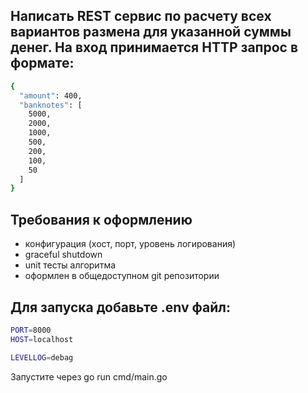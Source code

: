 ## Написать REST сервис по расчету всех вариантов размена для указанной суммы денег. На вход принимается HTTP запрос в формате:

```sh
{
  "amount": 400,
  "banknotes": [
    5000,
    2000,
    1000,
    500,
    200,
    100,
    50
  ]
}
```
## Требования к оформлению

 - конфигурация (хост, порт, уровень логирования)
 - graceful shutdown
 - unit тесты алгоритма
 - оформлен в общедоступном git репозитории


## Для запуска добавьте .env файл:
```sh
PORT=8000
HOST=localhost

LEVELLOG=debag
```
Запустите через go run cmd/main.go
